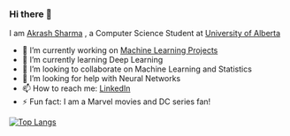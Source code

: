 ### Hi there 👋

<!--
**Akarsh654/Akarsh654** is a ✨ _special_ ✨ repository because its `README.md` (this file) appears on your GitHub profile. -->

I am [Akrash Sharma](http://akrashsharma.com/) , a Computer Science Student at [University of Alberta](https://www.ualberta.ca/index.html) 

- 🔭 I’m currently working on [Machine Learning Projects](https://github.com/Akarsh654/Machine-Learning-Projects) 
- 🌱 I’m currently learning Deep Learning 
- 👯 I’m looking to collaborate on Machine Learning and Statistics
- 🤔 I’m looking for help with Neural Networks
- 📫 How to reach me: [LinkedIn](https://www.linkedin.com/in/akrash-sharma-a75808198/)
- ⚡ Fun fact: I am a Marvel movies and DC series fan!

[![Top Langs](https://github-readme-stats.vercel.app/api/top-langs/?username=Akarsh654&hide=jupyter_notebook&layout=compact)](https://github.com/Akarsh654/github-readme-stats)

